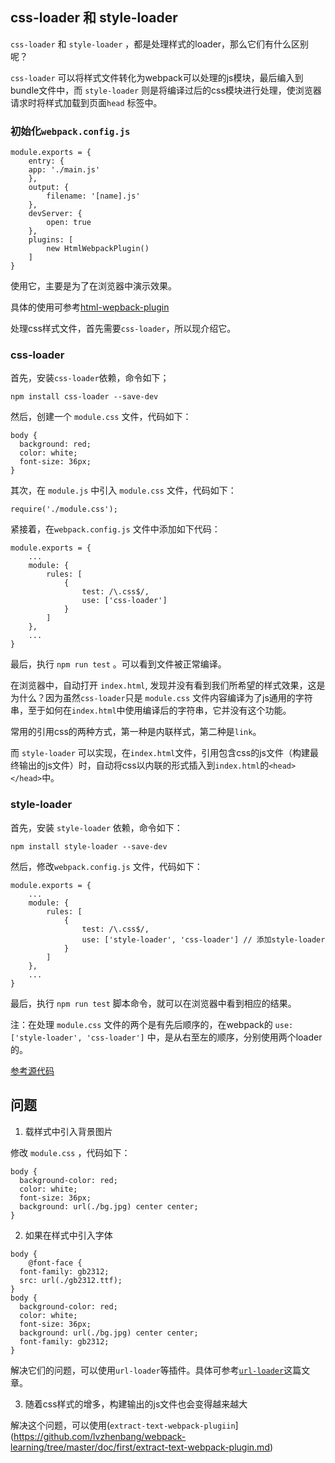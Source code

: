 ## css-loader 和 style-loader

`css-loader` 和 `style-loader` ，都是处理样式的loader，那么它们有什么区别呢？

`css-loader` 可以将样式文件转化为webpack可以处理的js模块，最后编入到bundle文件中，而 `style-loader` 则是将编译过后的css模块进行处理，使浏览器请求时将样式加载到页面`head` 标签中。

### 初始化`webpack.config.js`

```
module.exports = {
	entry: {
    app: './main.js'
	},
	output: {
		filename: '[name].js'
	},
	devServer: {
		open: true
	},
	plugins: [
		new HtmlWebpackPlugin()
	]
}

```

使用它，主要是为了在浏览器中演示效果。

具体的使用可参考[html-wepback-plugin](https://github.com/lvzhenbang/webpack-learning/tree/master/doc/first/htmlwebpackplugin.md)

处理css样式文件，首先需要`css-loader`，所以现介绍它。

### css-loader

首先，安装`css-loader`依赖，命令如下；

```
npm install css-loader --save-dev 
```

然后，创建一个 `module.css` 文件，代码如下：

```
body {
  background: red;
  color: white;
  font-size: 36px;
}
```

其次，在 `module.js` 中引入 `module.css` 文件，代码如下：

```
require('./module.css');

```

紧接着，在`webpack.config.js` 文件中添加如下代码：

```
module.exports = {
	...
	module: {
		rules: [
			{
				test: /\.css$/,
				use: ['css-loader']
			}
		]
	},
	...
}
```

最后，执行 `npm run test` 。可以看到文件被正常编译。

在浏览器中，自动打开 `index.html`, 发现并没有看到我们所希望的样式效果，这是为什么？因为虽然`css-loader`只是 `module.css` 文件内容编译为了js通用的字符串，至于如何在`index.html`中使用编译后的字符串，它并没有这个功能。

常用的引用css的两种方式，第一种是内联样式，第二种是`link`。

而 `style-loader` 可以实现，在`index.html`文件，引用包含css的js文件（构建最终输出的js文件）时，自动将css以内联的形式插入到`index.html`的`<head></head>`中。

### style-loader

首先，安装 `style-loader` 依赖，命令如下：

```
npm install style-loader --save-dev
```

然后，修改`webpack.config.js` 文件，代码如下：

```
module.exports = {
	...
	module: {
		rules: [
			{
				test: /\.css$/,
				use: ['style-loader', 'css-loader'] // 添加style-loader
			}
		]
	},
	...
}
```

最后，执行 `npm run test` 脚本命令，就可以在浏览器中看到相应的结果。

注：在处理 `module.css` 文件的两个是有先后顺序的，在webpack的 `use: ['style-loader', 'css-loader']` 中，是从右至左的顺序，分别使用两个loader的。

[参考源代码](https://github.com/lvzhenbang/webpack-learning/tree/master/demo/example-2)

## 问题

1. 载样式中引入背景图片

修改 `module.css` ，代码如下：

```
body {
  background-color: red;
  color: white;
  font-size: 36px;
  background: url(./bg.jpg) center center;
}
```

2. 如果在样式中引入字体

```
body {
	@font-face {
  font-family: gb2312;
  src: url(./gb2312.ttf);
}
body {
  background-color: red;
  color: white;
  font-size: 36px;
  background: url(./bg.jpg) center center;
  font-family: gb2312;
}
```

解决它们的问题，可以使用`url-loader`等插件。具体可参考[`url-loader`](https://github.com/lvzhenbang/webpack-learning/tree/master/doc/first/url-loader.md)这篇文章。

3. 随着css样式的增多，构建输出的js文件也会变得越来越大

解决这个问题，可以使用(`extract-text-webpack-plugiin`](https://github.com/lvzhenbang/webpack-learning/tree/master/doc/first/extract-text-webpack-plugin.md)
